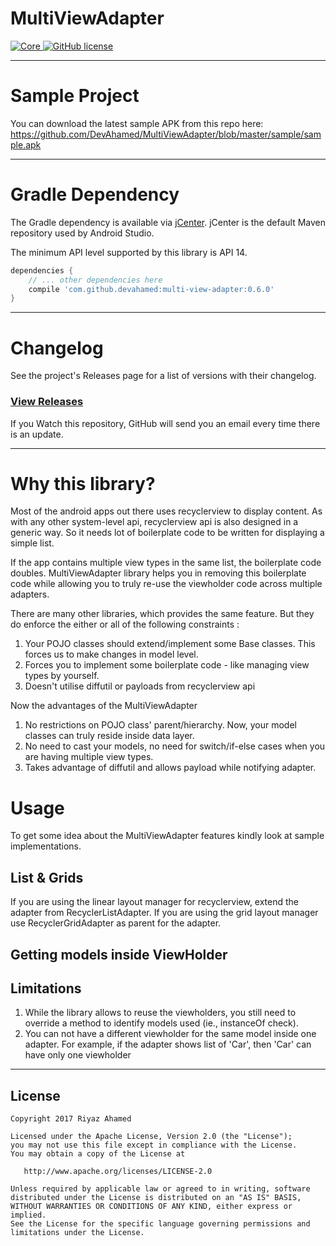 # MultiViewAdapter

[ ![Core](https://api.bintray.com/packages/devahamed/MultiViewAdapter/multi-view-adapter/images/download.svg) ](https://bintray.com/devahamed/MultiViewAdapter/multi-view-adapter/_latestVersion)
[![GitHub license](https://img.shields.io/badge/license-Apache--2.0-blue.svg)](https://github.com/DevAhamed/MultiViewAdapter/blob/master/LICENSE)

------

# Sample Project

You can download the latest sample APK from this repo here: https://github.com/DevAhamed/MultiViewAdapter/blob/master/sample/sample.apk

---


# Gradle Dependency

The Gradle dependency is available via [jCenter](https://bintray.com/devahamed/MultiViewADapter/multi-view-adapter/view).
jCenter is the default Maven repository used by Android Studio.

The minimum API level supported by this library is API 14.

```gradle
dependencies {
	// ... other dependencies here
    compile 'com.github.devahamed:multi-view-adapter:0.6.0'
}
```

---


# Changelog

See the project's Releases page for a list of versions with their changelog.

### [View Releases](https://github.com/DevAhamed/MultiViewAdapter/releases)

If you Watch this repository, GitHub will send you an email every time there is an update.

---


# Why this library?

Most of the android apps out there uses recyclerview to display content. As with any other system-level api, recyclerview api is also designed in a generic way. So it needs lot of boilerplate code to be written for displaying a simple list.

If the app contains multiple view types in the same list, the boilerplate code doubles. MultiViewAdapter library helps you in removing this boilerplate code while allowing you to truly re-use the viewholder code across multiple adapters.

There are many other libraries, which provides the same feature. But they do enforce the either or all of the following constraints :

1. Your POJO classes should extend/implement some Base classes. This forces us to make changes in model level.
2. Forces you to implement some boilerplate code - like managing view types by yourself.
3. Doesn't utilise diffutil or payloads from recyclerview api

Now the advantages of the MultiViewAdapter

1. No restrictions on POJO class' parent/hierarchy. Now, your model classes can truly reside inside data layer.
2. No need to cast your models, no need for switch/if-else cases when you are having multiple view types.
3. Takes advantage of diffutil and allows payload while notifying adapter.

# Usage

To get some idea about the MultiViewAdapter features kindly look at sample implementations.

## List & Grids

If you are using the linear layout manager for recyclerview, extend the adapter from RecyclerListAdapter. If you are using the grid layout manager use RecyclerGridAdapter as parent for the adapter.

## Getting models inside ViewHolder

## Limitations

1. While the library allows to reuse the viewholders, you still need to override a method to identify models used (ie., instanceOf check).
2. You can not have a different viewholder for the same model inside one adapter. For example, if the adapter shows list of 'Car', then 'Car' can have only one viewholder

---


## License

```
Copyright 2017 Riyaz Ahamed

Licensed under the Apache License, Version 2.0 (the "License");
you may not use this file except in compliance with the License.
You may obtain a copy of the License at

   http://www.apache.org/licenses/LICENSE-2.0

Unless required by applicable law or agreed to in writing, software
distributed under the License is distributed on an "AS IS" BASIS,
WITHOUT WARRANTIES OR CONDITIONS OF ANY KIND, either express or implied.
See the License for the specific language governing permissions and
limitations under the License.
```